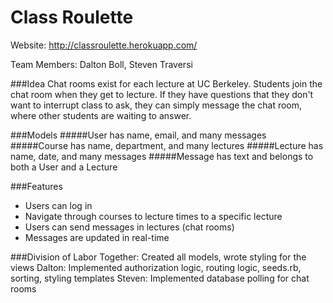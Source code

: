 # Class Roulette
Website: http://classroulette.herokuapp.com/

Team Members: Dalton Boll, Steven Traversi

###Idea
Chat rooms exist for each lecture at UC Berkeley. Students join the chat room when they get to lecture. If they have questions that they don't want to interrupt class to ask, they can simply message the chat room, where other students are waiting to answer.

###Models
#####User
has name, email, and many messages
#####Course
has name, department, and many lectures
#####Lecture
has name, date, and many messages
#####Message
has text and belongs to both a User and a Lecture

###Features
* Users can log in
* Navigate through courses to lecture times to a specific lecture 
* Users can send messages in lectures (chat rooms)
* Messages are updated in real-time

###Division of Labor
Together: Created all models, wrote styling for the views
Dalton: Implemented authorization logic, routing logic, seeds.rb, sorting, styling templates
Steven: Implemented database polling for chat rooms

